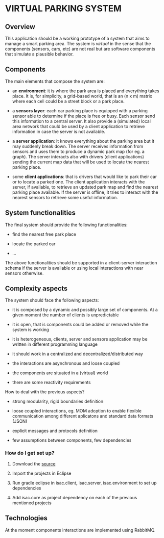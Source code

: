 # VIRTUAL PARKING SYSTEM #

## Overview ##

This application should be a working prototype of a system that aims to manage a smart parking area. The system is *virtual* in the sense that the components (sensors, cars, etc) are not real but are software components that simulate a plausible behavior.

## Components ##

The main elements that compose the system are:

* an **environment**: it is where the park area is placed and everything takes place. It is, for simplicity, a grid-based world, that is an (n x m) matrix where each cell could be a street block or a park place.

* a **sensors layer**: each car parking place is equipped with a parking sensor able to determine if the place is free or busy. Each sensor send this information to a central server. It also provide a (simulated) local area network that could be used by a client application to retrieve information in case the server is not available.

* a **server application**: it knows everything about the parking area but it may suddenly break down. The server receives information from sensors and uses them to produce a dynamic park map (for eg. a graph). The server interacts also with drivers (client applications) sending the current map data that will be used to locate the nearest parking place. 

* some **client applications**: that is drivers that would like to park their car or to locate a parked one. The client application interacts with the server, if available, to retrieve an updated park map and find the nearest parking place available. If the server is offline, it tries to interact with the nearest sensors to retrieve some useful information.

## System functionalities ##

The final system should provide the following functionalities:

* find the nearest free park place

* locate the parked car

* ...

The above functionalities should be supported in a client-server interaction schema if the server is available or using local interactions with near sensors otherwise. 

## Complexity aspects ##

The system should face the following aspects:

* it is composed by a dynamic and possibly large set of components. At a given moment the number of clients is unpredictable

* it is open, that is components could be added or removed while the system is working

* it is heterogeneous, clients, server and sensors application may be written in different programming language

* it should work in a centralized and decentralized/distributed way

* the interactions are asynchronous and loose coupled

* the components are situated in a (virtual) world

* there are some reactivity requirements

How to deal with the previous aspects?

* strong modularity, rigid boundaries definition

* loose coupled interactions, eg. MOM adoption to enable flexible communication among different aplicatons and standard data formats (JSON)

* explicit messages and protocols definition

* few assumptions between components, few dependencies


### How do I get set up? ###

1. Download the [source](https://bitbucket.org/acco93/virtual-parking-system/src)
 
2. Import the projects in Eclipse

3. Run gradle eclipse in isac.client, isac.server, isac.environment to set up dependencies

4. Add isac.core as project dependency on each of the previous mentioned projects

## Technologies ##

At the moment components interactions are implemented using RabbitMQ.
